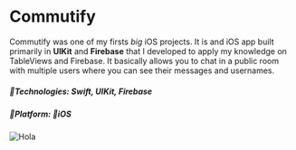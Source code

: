 # Commutify
Commutify was one of my firsts *big* iOS projects. It is and iOS app built primarily in **UIKit** and **Firebase** that I developed to apply my knowledge on TableViews and Firebase. It basically allows you to chat in a public room with multiple users where you can see their messages and usernames.

##### 🔨Technologies: Swift, UIKit, Firebase
##### 🚀Platform: 📱iOS

![Hola](https://i.imgur.com/YlcVJaI.png)